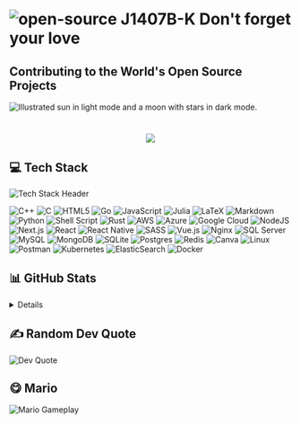 # ![open-source](https://user-images.githubusercontent.com/79493862/130308685-60eee7b7-120a-45ae-8a41-35d090ae335c.png) J1407B-K Don't forget your love

## Contributing to the World's Open Source Projects

<picture>
  <source
    media="(prefers-color-scheme: dark)"
    srcset="https://github.com/user-attachments/assets/35e9158f-be84-4828-bc34-e1b43467700a">
  <source
    media="(prefers-color-scheme: light)"
    srcset="https://github.com/user-attachments/assets/e3b8b56e-ad54-4a1c-a441-b2aff0a06b03">
  <img
    alt="Illustrated sun in light mode and a moon with stars in dark mode."
    src="https://user-images.githubusercontent.com/25423296/163456779-a8556205-d0a5-45e2-ac17-42d089e3c3f8.png">
</picture>


<h1 align="center">
  <a href="https://git.io/typing-svg">
    <img src="https://readme-typing-svg.herokuapp.com/?color=%23F18900&lines=Hello+There!+👋;Pleased+to+meet+you!;&center=true&size=30">
  </a>
</h1>




## 💻 Tech Stack

![Tech Stack Header](https://github.com/erbanku/erbanku/assets/79493862/543c5ef4-bae2-45c3-9742-04af4b56cda1)

![C++](https://img.shields.io/badge/c++-%2300599C.svg?style=flat&logo=c%2B%2B)
![C](https://img.shields.io/badge/c-%2300599C.svg?style=flat&logo=c)
![HTML5](https://img.shields.io/badge/html5-%23E34F26.svg?style=flat&logo=html5)
![Go](https://img.shields.io/badge/go-%2300ADD8.svg?style=flat&logo=go)
![JavaScript](https://img.shields.io/badge/javascript-%23323330.svg?style=flat&logo=javascript&logoColor=%23F7DF1E)
![Julia](https://img.shields.io/badge/-Julia-9558B2?style=flat&logo=julia&logoColor=white)
![LaTeX](https://img.shields.io/badge/latex-%23008080.svg?style=flat&logo=latex)
![Markdown](https://img.shields.io/badge/markdown-%23000000.svg?style=flat&logo=markdown)
![Python](https://img.shields.io/badge/python-3670A0?style=flat&logo=python&logoColor=ffdd54)
![Shell Script](https://img.shields.io/badge/shell_script-%23121011.svg?style=flat&logo=gnu-bash)
![Rust](https://img.shields.io/badge/rust-%23000000.svg?style=flat&logo=rust)
![AWS](https://img.shields.io/badge/AWS-%23FF9900.svg?style=flat&logo=amazon-aws)
![Azure](https://img.shields.io/badge/azure-%230072C6.svg?style=flat&logo=azure-devops)
![Google Cloud](https://img.shields.io/badge/Google%20Cloud-%234285F4.svg?style=flat&logo=google-cloud)
![NodeJS](https://img.shields.io/badge/node.js-6DA55F?style=flat&logo=node.js)
![Next.js](https://img.shields.io/badge/Next-black?style=flat&logo=next.js)
![React](https://img.shields.io/badge/react-%2320232a.svg?style=flat&logo=react&logoColor=%2361DAFB)
![React Native](https://img.shields.io/badge/react_native-%2320232a.svg?style=flat&logo=react)
![SASS](https://img.shields.io/badge/SASS-hotpink.svg?style=flat&logo=SASS)
![Vue.js](https://img.shields.io/badge/vuejs-%2335495e.svg?style=flat&logo=vuedotjs)
![Nginx](https://img.shields.io/badge/nginx-%23009639.svg?style=flat&logo=nginx)
![SQL Server](https://img.shields.io/badge/Microsoft%20SQL%20Server-CC2927?style=flat&logo=microsoft%20sql%20server)
![MySQL](https://img.shields.io/badge/mysql-%2300f.svg?style=flat&logo=mysql)
![MongoDB](https://img.shields.io/badge/MongoDB-%234ea94b.svg?style=flat&logo=mongodb)
![SQLite](https://img.shields.io/badge/sqlite-%2307405e.svg?style=flat&logo=sqlite)
![Postgres](https://img.shields.io/badge/postgres-%23316192.svg?style=flat&logo=postgresql)
![Redis](https://img.shields.io/badge/redis-%23DD0031.svg?style=flat&logo=redis)
![Canva](https://img.shields.io/badge/Canva-%2300C4CC.svg?style=flat&logo=Canva)
![Linux](https://img.shields.io/badge/Linux-FCC624?style=flat&logo=linux&logoColor=black)
![Postman](https://img.shields.io/badge/Postman-FF6C37?style=flat&logo=postman)
![Kubernetes](https://img.shields.io/badge/kubernetes-%23326ce5.svg?style=flat&logo=kubernetes)
![ElasticSearch](https://img.shields.io/badge/ElasticSearch-005571?style=flat&logo=elasticsearch)
![Docker](https://img.shields.io/badge/docker-%230db7ed.svg?style=flat&logo=docker)

## 📊 GitHub Stats

<details>
  <summary>Details</summary>

  <picture>
    <source
      media="(prefers-color-scheme: dark)"
      srcset="https://github-readme-stats.vercel.app/api?username=J1407B-K&show_icons=true&theme=dark">
    <source
      media="(prefers-color-scheme: light)"
      srcset="https://github-readme-stats.vercel.app/api?username=J1407B-K&show_icons=true&theme=light">
    <img
      src="https://github-readme-stats.vercel.app/api?username=J1407B-K&show_icons=true&theme=light"
      alt="GitHub Stats">
  </picture>

  <picture>
    <source
      media="(prefers-color-scheme: dark)"
      srcset="https://github-readme-stats.vercel.app/api/top-langs/?username=J1407B-K&layout=compact&theme=dark">
    <source
      media="(prefers-color-scheme: light)"
      srcset="https://github-readme-stats.vercel.app/api/top-langs/?username=J1407B-K&layout=compact&theme=light">
    <img
      src="https://github-readme-stats.vercel.app/api/top-langs/?username=J1407B-K&layout=compact&theme=light"
      alt="Top Languages">
  </picture>

</details>

## ✍️ Random Dev Quote

<picture>
  <source
    media="(prefers-color-scheme: dark)"
    srcset="https://quotes-github-readme.vercel.app/api?type=horizontal&theme=dark">
  <source
    media="(prefers-color-scheme: light)"
    srcset="https://quotes-github-readme.vercel.app/api?type=horizontal&theme=light">
  <img
    src="https://quotes-github-readme.vercel.app/api?type=horizontal&theme=light"
    alt="Dev Quote">
</picture>

## 😋 Mario

![Mario Gameplay](https://github.com/erbanku/erbanku/assets/79493862/56f4be91-dcd4-4700-838d-5545ccdbf859)
